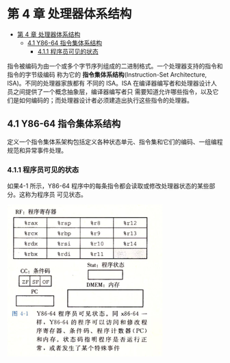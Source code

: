 # 第 4 章 处理器体系结构

<!-- TOC -->

- [第 4 章 处理器体系结构](#第-4-章-处理器体系结构)
  - [4.1 Y86-64 指令集体系结构](#41-y86-64-指令集体系结构)
    - [4.1.1 程序员可见的状态](#411-程序员可见的状态)

<!-- /TOC -->

指令被编码为由一个或多个字节序列组成的二进制格式。一个处理器支持的指令和指令的字节级编码
称为它的 **指令集体系结构**(Instruction-Set Architecture, ISA)。不同的处理器家族都有
不同的 ISA。ISA 在编译器编写者和处理器设计人员之间提供了一个概念抽象层，编译器编写者只
需要知道允许哪些指令，以及它们是如何编码的；而处理器设计者必须建造出执行这些指令的处理器。     

## 4.1 Y86-64 指令集体系结构

定义一个指令集体系架构包括定义各种状态单元、指令集和它们的编码、一组编程规范和异常事件处理。    

### 4.1.1 程序员可见的状态

如果4-1 所示，Y86-64 程序中的每条指令都会读取或修改处理器状态的某些部分。这称为程序员
可见状态。    

![programmer-visible-state](https://raw.githubusercontent.com/temple-deng/markdown-images/master/computer-system/programmer-visible-state.png)    

